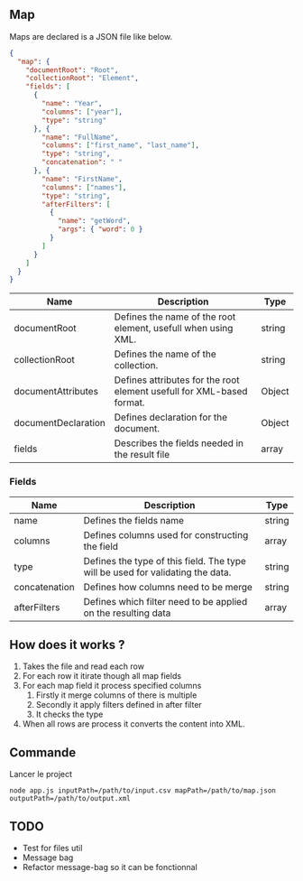 ## Map

Maps are declared is a JSON file like below.

```json
{
  "map": {
    "documentRoot": "Root",
    "collectionRoot": "Element",
    "fields": [
      {
        "name": "Year",
        "columns": ["year"],
        "type": "string"
      }, {
        "name": "FullName",
        "columns": ["first_name", "last_name"],
        "type": "string",
        "concatenation": " "
      }, {
        "name": "FirstName",
        "columns": ["names"],
        "type": "string",
        "afterFilters": [
          {
            "name": "getWord",
            "args": { "word": 0 }
          }
        ]
      }
    ]
  }
}
```

|Name|Description|Type|
|-|-|-|
|documentRoot|Defines the name of the root element, usefull when using XML.|string|
|collectionRoot|Defines the name of the collection.|string|
|documentAttributes|Defines attributes for the root element usefull for XML-based format.|Object|
|documentDeclaration|Defines declaration for the document.|Object|
|fields|Describes the fields needed in the result file|array|

### Fields

|Name|Description|Type|
|-|-|-|
|name|Defines the fields name|string
|columns|Defines columns used for constructing the field|array
|type|Defines the type of this field. The type will be used for validating the data.|string
|concatenation|Defines how columns need to be merge|string
|afterFilters|Defines which filter need to be applied on the resulting data|array

## How does it works ?

1. Takes the file and read each row
2. For each row it itirate though all map fields
3. For each map field it process specified columns
   1. Firstly it merge columns of there is multiple
   2. Secondly it apply filters defined in after filter
   3. It checks the type
4. When all rows are process it converts the content into XML.

## Commande 

Lancer le project

```shell
node app.js inputPath=/path/to/input.csv mapPath=/path/to/map.json outputPath=/path/to/output.xml
```

## TODO

- Test for files util
- Message bag
- Refactor message-bag so it can be fonctionnal